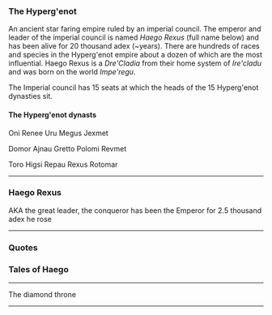 ### The Hyperg'enot

An ancient star faring empire ruled by an imperial council. The emperor and leader of the imperial council is named _Haego Rexus_ (full name below) and has been alive for 20 thousand adex (~years). There are hundreds of races and species in the Hyperg'enot empire about a dozen of which are the most influential. Haego Rexus is a _Dre'Cladia_ from their home system of _Ire'cladu_ and was born on the world _Impe'regu_.

The Imperial council has 15 seats at which the heads of the 15 Hyperg'enot dynasties sit.






#### The Hyperg'enot dynasts

Oni
Renee
Uru
Megus
Jexmet

Domor
Ajnau
Gretto
Polomi
Revmet

Toro
Higsi
Repau
Rexus
Rotomar

------------------------------------------------

### Haego Rexus

AKA the great leader, the conqueror has been the Emperor for 2.5 thousand adex he rose

------------------------------------------------

### Quotes


### Tales of Haego

------------------------
The diamond throne



------------------------
